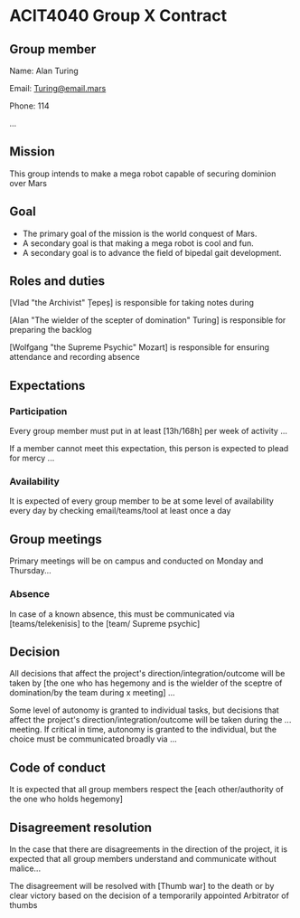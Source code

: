 # ACIT4040 Group X Contract

## Group member
Name: Alan Turing

Email: Turing@email.mars

Phone: 114

...

## Mission
This group intends to make a mega robot capable of securing dominion over Mars

## Goal
* The primary goal of the mission is the world conquest of Mars.
* A secondary goal is that making a mega robot is cool and fun.
* A secondary goal is to advance the field of bipedal gait development.


## Roles and duties
[Vlad "the Archivist" Țepeș] is responsible for taking notes during

[Alan "The wielder of the scepter of domination" Turing] is responsible for preparing the backlog

[Wolfgang "the Supreme Psychic" Mozart] is responsible for ensuring attendance and recording absence

## Expectations
### Participation 
Every group member must put in at least [13h/168h] per week of activity ...

If a member cannot meet this expectation, this person is expected to plead for mercy ...

### Availability
It is expected of every group member to be at some level of availability every day by checking email/teams/tool at least once a day 

## Group meetings
Primary meetings will be on campus and conducted on Monday and Thursday...

### Absence
In case of a known absence, this must be communicated via [teams/telekenisis] to the [team/ Supreme psychic]

## Decision
All decisions that affect the project's direction/integration/outcome will be taken by [the one who has hegemony and is the wielder of the sceptre of domination/by the team during x meeting] ...  

Some level of autonomy is granted to individual tasks, but decisions that affect the project's direction/integration/outcome 
will be taken during the ... meeting. If critical in time, autonomy is granted to the individual, but the choice must be communicated broadly via ... 

## Code of conduct
It is expected that all group members respect the [each other/authority of the one who holds hegemony]

## Disagreement resolution
In the case that there are disagreements in the direction of the project, it is expected that all group members understand and communicate without malice...

The disagreement will be resolved with [Thumb war] to the death or by clear victory based on the decision of a temporarily appointed Arbitrator of thumbs






